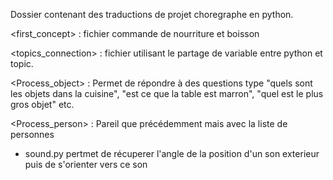 Dossier contenant des traductions de projet choregraphe en python.

<first_concept> : fichier commande de nourriture et boisson

<topics_connection> : fichier utilisant le partage de variable entre python et topic.

<Process_object> : Permet de répondre à des questions type "quels sont les objets dans la cuisine", "est ce que la table est marron", "quel est le plus gros objet" etc.

<Process_person> : Pareil que précédemment mais avec la liste de personnes

+ sound.py pertmet de récuperer l'angle de la position d'un son exterieur puis de s'orienter vers ce son

